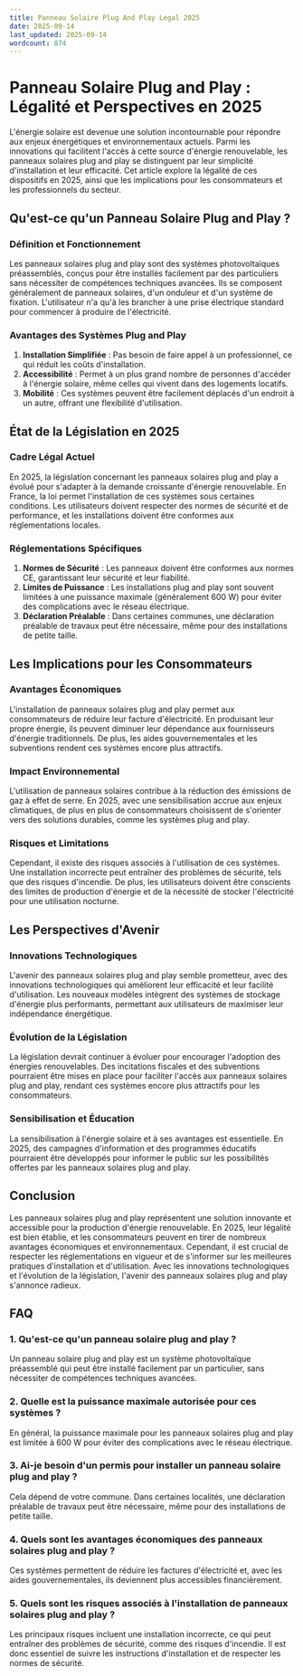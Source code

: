 ```yaml
---
title: Panneau Solaire Plug And Play Legal 2025
date: 2025-09-14
last_updated: 2025-09-14
wordcount: 874
---
```


# Panneau Solaire Plug and Play : Légalité et Perspectives en 2025

L'énergie solaire est devenue une solution incontournable pour répondre aux enjeux énergétiques et environnementaux actuels. Parmi les innovations qui facilitent l'accès à cette source d'énergie renouvelable, les panneaux solaires plug and play se distinguent par leur simplicité d'installation et leur efficacité. Cet article explore la légalité de ces dispositifs en 2025, ainsi que les implications pour les consommateurs et les professionnels du secteur.

## Qu'est-ce qu'un Panneau Solaire Plug and Play ?

### Définition et Fonctionnement

Les panneaux solaires plug and play sont des systèmes photovoltaïques préassemblés, conçus pour être installés facilement par des particuliers sans nécessiter de compétences techniques avancées. Ils se composent généralement de panneaux solaires, d'un onduleur et d'un système de fixation. L'utilisateur n'a qu'à les brancher à une prise électrique standard pour commencer à produire de l'électricité.

### Avantages des Systèmes Plug and Play

1. **Installation Simplifiée** : Pas besoin de faire appel à un professionnel, ce qui réduit les coûts d'installation.
2. **Accessibilité** : Permet à un plus grand nombre de personnes d'accéder à l'énergie solaire, même celles qui vivent dans des logements locatifs.
3. **Mobilité** : Ces systèmes peuvent être facilement déplacés d'un endroit à un autre, offrant une flexibilité d'utilisation.

## État de la Législation en 2025

### Cadre Légal Actuel

En 2025, la législation concernant les panneaux solaires plug and play a évolué pour s'adapter à la demande croissante d'énergie renouvelable. En France, la loi permet l'installation de ces systèmes sous certaines conditions. Les utilisateurs doivent respecter des normes de sécurité et de performance, et les installations doivent être conformes aux réglementations locales.

### Réglementations Spécifiques

1. **Normes de Sécurité** : Les panneaux doivent être conformes aux normes CE, garantissant leur sécurité et leur fiabilité.
2. **Limites de Puissance** : Les installations plug and play sont souvent limitées à une puissance maximale (généralement 600 W) pour éviter des complications avec le réseau électrique.
3. **Déclaration Préalable** : Dans certaines communes, une déclaration préalable de travaux peut être nécessaire, même pour des installations de petite taille.

## Les Implications pour les Consommateurs

### Avantages Économiques

L'installation de panneaux solaires plug and play permet aux consommateurs de réduire leur facture d'électricité. En produisant leur propre énergie, ils peuvent diminuer leur dépendance aux fournisseurs d'énergie traditionnels. De plus, les aides gouvernementales et les subventions rendent ces systèmes encore plus attractifs.

### Impact Environnemental

L'utilisation de panneaux solaires contribue à la réduction des émissions de gaz à effet de serre. En 2025, avec une sensibilisation accrue aux enjeux climatiques, de plus en plus de consommateurs choisissent de s'orienter vers des solutions durables, comme les systèmes plug and play.

### Risques et Limitations

Cependant, il existe des risques associés à l'utilisation de ces systèmes. Une installation incorrecte peut entraîner des problèmes de sécurité, tels que des risques d'incendie. De plus, les utilisateurs doivent être conscients des limites de production d'énergie et de la nécessité de stocker l'électricité pour une utilisation nocturne.

## Les Perspectives d'Avenir

### Innovations Technologiques

L'avenir des panneaux solaires plug and play semble prometteur, avec des innovations technologiques qui améliorent leur efficacité et leur facilité d'utilisation. Les nouveaux modèles intègrent des systèmes de stockage d'énergie plus performants, permettant aux utilisateurs de maximiser leur indépendance énergétique.

### Évolution de la Législation

La législation devrait continuer à évoluer pour encourager l'adoption des énergies renouvelables. Des incitations fiscales et des subventions pourraient être mises en place pour faciliter l'accès aux panneaux solaires plug and play, rendant ces systèmes encore plus attractifs pour les consommateurs.

### Sensibilisation et Éducation

La sensibilisation à l'énergie solaire et à ses avantages est essentielle. En 2025, des campagnes d'information et des programmes éducatifs pourraient être développés pour informer le public sur les possibilités offertes par les panneaux solaires plug and play.

## Conclusion

Les panneaux solaires plug and play représentent une solution innovante et accessible pour la production d'énergie renouvelable. En 2025, leur légalité est bien établie, et les consommateurs peuvent en tirer de nombreux avantages économiques et environnementaux. Cependant, il est crucial de respecter les réglementations en vigueur et de s'informer sur les meilleures pratiques d'installation et d'utilisation. Avec les innovations technologiques et l'évolution de la législation, l'avenir des panneaux solaires plug and play s'annonce radieux.

## FAQ

### 1. Qu'est-ce qu'un panneau solaire plug and play ?

Un panneau solaire plug and play est un système photovoltaïque préassemblé qui peut être installé facilement par un particulier, sans nécessiter de compétences techniques avancées.

### 2. Quelle est la puissance maximale autorisée pour ces systèmes ?

En général, la puissance maximale pour les panneaux solaires plug and play est limitée à 600 W pour éviter des complications avec le réseau électrique.

### 3. Ai-je besoin d'un permis pour installer un panneau solaire plug and play ?

Cela dépend de votre commune. Dans certaines localités, une déclaration préalable de travaux peut être nécessaire, même pour des installations de petite taille.

### 4. Quels sont les avantages économiques des panneaux solaires plug and play ?

Ces systèmes permettent de réduire les factures d'électricité et, avec les aides gouvernementales, ils deviennent plus accessibles financièrement.

### 5. Quels sont les risques associés à l'installation de panneaux solaires plug and play ?

Les principaux risques incluent une installation incorrecte, ce qui peut entraîner des problèmes de sécurité, comme des risques d'incendie. Il est donc essentiel de suivre les instructions d'installation et de respecter les normes de sécurité.